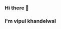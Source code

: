 ### Hi there 👋
### I'm vipul khandelwal


[twitter]: https://twitter.com/vipul_kandelwal
[instagram]: https://instagram.com/vipul_kh
[linkedin]: https://www.linkedin.com/in/vipul-khandelwal-5a03b3123/

<!--
**vipul23khandelwal/vipul23khandelwal** is a ✨ _special_ ✨ repository because its `README.md` (this file) appears on your GitHub profile.

Here are some ideas to get you started:

- 🔭 I’m currently working on Reactjs
- 🌱 I’m currently learning ...
- 👯 I’m looking to collaborate on ...
- 🤔 I’m looking for help with ...
- 💬 Ask me about ...
- 📫 How to reach me: ...
- 😄 Pronouns: ...
- ⚡ Fun fact: ...
-->



